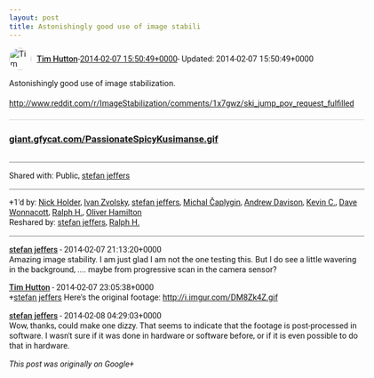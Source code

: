 ```yaml
---
layout: post
title: Astonishingly good use of image stabili
---
```


<html><head><meta charset="utf-8"><title>Astonishingly good use of image stabilization.&lt;br&gt;&lt;br&gt;&lt;a rel=&quot;nofollow&quot; targe...</title><style>body {font: 11pt Roboto, Arial, sans-serif; max-width: 640px; margin: 24px;}.author-photo {border-radius: 50%; margin-right: 10px; width: 40px;}.author {font-weight: 500;}.main-content {margin: 15px 0 15px;}.post-title {font-weight: bold;}.location {display: block; margin-top: 15px;}.location img {float: left; margin-right: 5px; width: 20px;}.media-link {display: inline-block; max-width: 100%; vertical-align: top;}.media-link p {margin-top: 5px; max-height: 4em; overflow: scroll;}.media {max-height: 100vh; max-width: 100%;}.video-placeholder {background: black; display: flex; height: 300px; max-width: 100%; width: 640px;}.play-icon {border-bottom: 30px solid transparent; border-left: 50px solid white; border-top: 30px solid transparent; color: white; margin: auto;}.album {max-height: 800px; overflow: scroll; width: calc(100vw - 48px);}.album .media-link {margin-right: 5px; max-width: 250px;}.album .media {max-height: 250px;}.link-embed {border-top: 1px solid lightgrey; display: block; margin-top: 20px;}.link-embed img {max-width: 100%;}.inline-link-embed {display: block;}.inline-link-embed img {vertical-align: middle;}.link-title {display: inline-block; font-size: medium; font-weight: 300; padding-left: 1em;}.reshare-attribution {display: block; font-weight: bold; margin-bottom: 10px;}.poll-image {margin-bottom: 5px; max-height: 300px; max-width: 500px;}.poll-choice {align-items: center; display: flex; margin-bottom: 5px; max-width: 500px;}.poll-choice-percentage {background-color: lightblue; height: 100%; left: 0; position: absolute; z-index: -1;}.poll-choice-selected {margin-right: 5px;}.poll-choice-results {border: 1px solid lightgray; border-radius: 5px; display: flex; line-height: 40px; overflow: hidden; padding: 0 8px; position: relative;}.poll-choice-results, .poll-choice-description {flex-grow: 1; margin-right: 10px;}.poll-choice-image {width: 100%;}.poll-choice-image, .poll-choice-image img {max-height: 40px; max-width: 100px;}.poll-choice-votes {max-height: 100px; overflow: auto;}.plus-entity-embed {color: black; display: block; text-decoration: none;}.plus-entity-embed-cover-photo {max-height: 300px; max-width: 100%;}.plus-entity-embed-info {padding: 0 1em 1em;}.plus-entity-embed-info h2 {font-weight: 500; margin: 10px 0;}.plus-entity-embed-info p {font-size: small; margin: 0;}.collection-owner-avatar {border-radius: 50%; border: 2px solid white; height: 40px; margin-top: -22px;}.visibility {padding: 1em 0; border-top: 1px solid grey;}.post-activity {padding: 1em 0; border-top: 1px solid grey;}.comments {border-top: 1px solid gray; padding-top: 1em;}.comment + .comment {margin-top: 1em;}.comment .media-link, .comment .inline-link-embed {margin-top: 5px;}</style></head><body><div style="margin-bottom:1em;"><div style="display:flex; align-items:center"><img class="author-photo" src="https://lh4.googleusercontent.com/-epo4ZZKNqEw/AAAAAAAAAAI/AAAAAAAAVSU/qu3LpcHEnoQ/s64-c/photo.jpg" alt="Tim Hutton"><a href="https://plus.google.com/+TimHutton" target="_blank" class="author">Tim Hutton</a> - <a target="_blank" href="https://plus.google.com/+TimHutton/posts/2Lb5gTMuTVY">2014-02-07 15:50:49+0000</a><span> - Updated: 2014-02-07 15:50:49+0000</span></div><div class="main-content">Astonishingly good use of image stabilization.<br><br><a rel="nofollow" target="_blank" href="http://www.reddit.com/r/ImageStabilization/comments/1x7gwz/ski_jump_pov_request_fulfilled" class="ot-anchor bidi_isolate" jslog="10929; track:click" dir="ltr">http://www.reddit.com/r/ImageStabilization/comments/1x7gwz/ski_jump_pov_request_fulfilled</a></div><a href="http://giant.gfycat.com/PassionateSpicyKusimanse.gif" target="_blank" class="link-embed"><h3>giant.gfycat.com/PassionateSpicyKusimanse.gif</h3><img src="http://giant.gfycat.com/PassionateSpicyKusimanse.gif" alt=""></a></div><div class="visibility">Shared with: Public, <a href="https://plus.google.com/115958517486719853660">stefan jeffers</a></div><div class="post-activity"><div class="plus-oners">+1'd by: <a href="https://plus.google.com/+NickHolder">Nick Holder</a>, <a href="https://plus.google.com/110973063220214963934">Ivan Zvolsky</a>, <a href="https://plus.google.com/115958517486719853660">stefan jeffers</a>, <a href="https://plus.google.com/+MichalČaplygin">Michal Čaplygin</a>, <a href="https://plus.google.com/+AndrewDavison">Andrew Davison</a>, <a href="https://plus.google.com/+KevinC">Kevin C.</a>, <a href="https://plus.google.com/+DaveWonnacott">Dave Wonnacott</a>, <a href="https://plus.google.com/+RalphH007">Ralph H.</a>, <a href="https://plus.google.com/+OliverHamilton">Oliver Hamilton</a></div><div class="resharers">Reshared by: <a href="https://plus.google.com/115958517486719853660">stefan jeffers</a>, <a href="https://plus.google.com/+RalphH007">Ralph H.</a></div></div><div class="comments"><div class="comment"><a target="_blank" href="https://plus.google.com/115958517486719853660" class="author">stefan jeffers</a><span class="time"> - 2014-02-07 21:13:20+0000</span><div class="comment-content">Amazing image stability. I am just glad I am not the one testing this. But I do see a little wavering in the background, .... maybe from progressive scan in the camera sensor?</div></div><div class="comment"><a target="_blank" href="https://plus.google.com/+TimHutton" class="author">Tim Hutton</a><span class="time"> - 2014-02-07 23:05:38+0000</span><div class="comment-content"><span class="proflinkWrapper"><span class="proflinkPrefix">+</span><a class="proflink bidi_isolate" href="https://plus.google.com/115958517486719853660" oid="115958517486719853660" >stefan jeffers</a></span> Here&#39;s the original footage: <a rel="nofollow" target="_blank" href="http://i.imgur.com/DM8Zk4Z.gif" class="ot-anchor bidi_isolate" jslog="10929; track:click" dir="ltr">http://i.imgur.com/DM8Zk4Z.gif</a></div></div><div class="comment"><a target="_blank" href="https://plus.google.com/115958517486719853660" class="author">stefan jeffers</a><span class="time"> - 2014-02-08 04:29:03+0000</span><div class="comment-content">Wow, thanks, could make one dizzy. That seems to indicate that the footage is post-processed in software. I wasn&#39;t sure if it was done in hardware or software before, or if it is even possible to do that in hardware.</div></div></div></body></html>

<i>This post was originally on Google+</i>